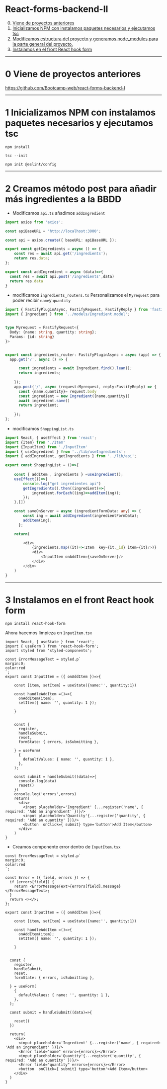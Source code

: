 # React-forms-backend-II

0. [Viene de proyectos anteriores](#schema0)
1. [Inicializamos NPM con instalamos paquetes necesarios y ejecutamos tsc](#schema1)
1. [Modificamos estructura del proyecto y generamos node_modules para la parte general del proyecto.](#schema2)
1. [Instalamos en el front React hook form](#schema3)



<hr>

<a name="schema0"></a>

# 0 Viene de proyectos anteriores

https://github.com/Bootcamp-web/react-forms-backend-I


<hr>

<a name="schema1"></a>


# 1 Inicializamos NPM con instalamos paquetes necesarios y ejecutamos tsc
~~~
npm install
~~~
~~~
tsc --init
~~~
~~~
npm init @eslint/config
~~~

<hr>

<a name="schema2"></a>

# 2 Creamos método post para añadir más ingredientes a la BBDD
- Modificamos `api.ts` añadimos `addIngredient`
~~~ts
import axios from 'axios';

const apiBaseURL = 'http://localhost:3000';

const api = axios.create({ baseURL: apiBaseURL });

export const getIngredients = async () => {
    const res = await api.get('/ingredients');
    return res.data;
};

export const addIngredient = async (data)=>{
  const res = await api.post('/ingredients',data)
  return res.data
}
~~~
- modificamos `ingredients_routers.ts`
Personalizamos el `Myrequest` para poder recibir `name`y `quantity`
~~~ts
import { FastifyPluginAsync, FastifyRequest, FastifyReply } from 'fastify';
import { Ingredient } from '../models/Ingredient.model';


type Myrequest = FastifyRequest<{
  Body: {name: string, quantity: string};
  Params: {id: string}
}>


export const ingredients_router: FastifyPluginAsync = async (app) => {
  app.get('/', async () => {

      const ingredients = await Ingredient.find().lean();
      return ingredients;
      
    });
    app.post('/', async (request:Myrequest, reply:FastifyReply) => {
      const {name,quantity}= request.body
      const ingredient = new Ingredient({name,quantity})
      await ingredient.save()
      return ingredient;
      
    });
};
~~~
- modificamos `ShoppingList.ts`
~~~ts
import React, { useEffect } from 'react';
import {Item} from './Item'
import {InputItem} from './InputItem'
import { useIngredient } from '../lib/useIngredients';
import { addIngredient, getIngredients } from '../lib/api';

export const ShoppingList = ()=>{
 
    const { addItem , ingredients } =useIngredient();
    useEffect(()=>{
        console.log("get ingredientes api")
        getIngredients().then((ingredient)=>{
            ingredient.forEach((ing)=>addItem(ing));
        });
    },[])

    const saveOnServer = async (ingredientFormData: any) => {
        const ing = await addIngredient(ingredientFormData);
        addItem(ing);
      };

    return(

        <div>
            {ingredients.map((it)=><Item  key={it._id} item={it}/>)}
            <div>
                <InputItem onAddItem={saveOnServer}/>
            </div>      
        </div>
    )
}
~~~

<hr>

<a name="schema2"></a>


# 3 Instalamos en el front React hook form
~~~
npm install react-hook-form
~~~

Ahora hacemos limpieza en `InputItem.tsx`
~~~tsx
import React, { useState } from 'react';
import { useForm } from 'react-hook-form';
import styled from 'styled-components';

const ErrorMessageText = styled.p`
margin:0;
color:red
`;
export const InputItem = ({ onAddItem })=>{
    
    const [item, setItem] = useState({name:'', quantity:1})

    const handleAddItem =()=>{
      onAddItem(item); 
      setItem({ name: '', quantity: 1 });
         
    }


    const {
      register,
      handleSubmit,
      reset,
      formState: { errors, isSubmitting },
     
    } = useForm(
      {
        defaultValues: { name: '', quantity: 1 },
      },
    );

    const submit = handleSubmit((data)=>{
      console.log(data)
      reset()
    })
    console.log('errors',errors)
    return(
      <div>
        <input placeholder='Ingredient' {...register('name', { required: 'Add an ingrendient' })}/>
        <input placeholder='Quantity'{...register('quantity', { required: 'Add an quantity' })}/>
        <button  onClick={ submit} type='button'>Add Item</button>
      </div>
    )
}
~~~

- Creamos componente error dentro de  `InputItem.tsx`
~~~tsx
const ErrorMessageText = styled.p`
margin:0;
color:red
`;

const Error = ({ field, errors }) => {
  if (errors[field]) {
    return <ErrorMessageText>{errors[field].message}</ErrorMessageText>;
  }
  return <></>;
};

export const InputItem = ({ onAddItem })=>{
    
    const [item, setItem] = useState({name:'', quantity:1})

    const handleAddItem =()=>{
      onAddItem(item); 
      setItem({ name: '', quantity: 1 });
         
    }


  const {
    register,
    handleSubmit,
    reset,
    formState: { errors, isSubmitting },
    
  } = useForm(
    {
      defaultValues: { name: '', quantity: 1 },
    },
  );

  const submit = handleSubmit((data)=>{
   
    reset()
  })
  
  return(
    <div>
      <input placeholder='Ingredient' {...register('name', { required: 'Add an ingrendient' })}/>
      <Error field="name" errors={errors}></Error>
      <input placeholder='Quantity'{...register('quantity', { required: 'Add an quantity' })}/>
      <Error field="quantity" errors={errors}></Error>
      <button  onClick={ submit} type='button'>Add Item</button>
    </div>
  )
}
~~~

